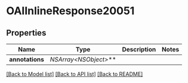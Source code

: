 # OAIInlineResponse20051

## Properties
Name | Type | Description | Notes
------------ | ------------- | ------------- | -------------
**annotations** | **NSArray&lt;NSObject*&gt;*** |  | 

[[Back to Model list]](../README.md#documentation-for-models) [[Back to API list]](../README.md#documentation-for-api-endpoints) [[Back to README]](../README.md)


